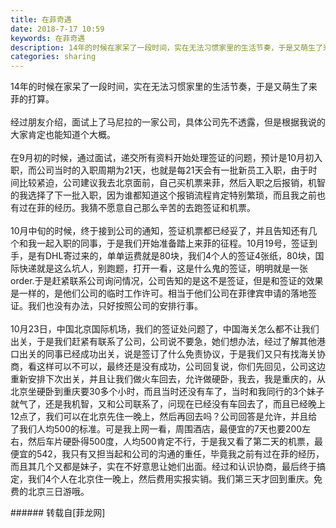 ```yaml
---
title: 在菲奇遇
date: 2018-7-17 10:59
keywords: 在菲奇遇
description: 14年的时候在家呆了一段时间，实在无法习惯家里的生活节奏，于是又萌生了来菲的打算。经过朋友介绍，面试上了马尼拉的一家公司，具体公司先不透露，但是根据我说的大家肯定也能知道个大概。在9月初的时候，通过面试，递交所有资料开始处理签证的问题，预计是10月初入职，而公司当时的入职周期为21天，也就是每21天会有一批新员工入职，由于时间比较紧迫，公司建议我去北京面前，自己买机票来菲，然后入职之后报销，机智的我选择了下一批入职，因为谁都知道这个报销流程肯定特别繁琐，而且我之前也有过在菲的经历。我猜不愿意自己那么辛苦的去跑签证和机票。10月中旬的时候，终于接到公司的通知，签证机票都已经妥了，并且告知还有几个和我一起入职的同事，于是我们开始准备踏上来菲的征程。10月19号，签证到手，是有DHL寄过来的，单单运费就是80块，我们4个人的签证4张纸，80块，国际快递就是这么坑人，别跑题，打开一看，这是什么鬼的签证，明明就是一张order.于是赶紧联系公司询问情况，公司告知的是这不是签证，但是和签证的效果是一样的，是他们公司的临时工作许可。相当于他们公司在菲律宾申请的落地签证。我们也没有办法，只好按照公司的安排行事。10月23日，中国北京国际机场，我们的签证处问题了，中国海关怎么都不让我们出关，于是我们赶紧有联系了公司，公司说不要急，她们想办法，经过了解其他港口出关的同事已经成功出关，说是签订了什么免责协议，于是我们又只有找海关协商，看这样可以不可以，最终还是没有成功，公司回复说，你们先回见，公司这边重新安排下次出关，并且让我们做火车回去，允许做硬卧，我去，我是重庆的，从北京坐硬卧到重庆要30多个小时，而且当时还没有车了，当时和我同行的3个妹子就气了，还是我机智，又和公司联系了，问现在已经没有车回去了，而且已经晚上12点了，我们可以在北京先住一晚上，然后再回去吗？公司回答是允许，并且给了我们人均500的标准。可是我上网一看，周围酒店，最便宜的7天也要200左右，然后车片硬卧得500度，人均500肯定不行，于是我又看了第二天的机票，最便宜的542，我只有又担当起和公司的沟通的重任，毕竟我之前有过在菲的经历，而且其几个又都是妹子，实在不好意思让她们出面。经过和认识协商，最后终于搞定，我们4个人在北京住一晚上，然后费用实报实销。我们第三天才回到重庆。免费的北京三日游哦。
categories: sharing
---
```

<td class="t_f" id="postmessage_1520103">

14年的时候在家呆了一段时间，实在无法习惯家里的生活节奏，于是又萌生了来菲的打算。<br/>
<br/>
经过朋友介绍，面试上了马尼拉的一家公司，具体公司先不透露，但是根据我说的大家肯定也能知道个大概。<br/>
<br/>
在9月初的时候，通过面试，递交所有资料开始处理签证的问题，预计是10月初入职，而公司当时的入职周期为21天，也就是每21天会有一批新员工入职，由于时间比较紧迫，公司建议我去北京面前，自己买机票来菲，然后入职之后报销，机智的我选择了下一批入职，因为谁都知道这个报销流程肯定特别繁琐，而且我之前也有过在菲的经历。我猜不愿意自己那么辛苦的去跑签证和机票。<br/>
<br/>
10月中旬的时候，终于接到公司的通知，签证机票都已经妥了，并且告知还有几个和我一起入职的同事，于是我们开始准备踏上来菲的征程。10月19号，签证到手，是有DHL寄过来的，单单运费就是80块，我们4个人的签证4张纸，80块，国际快递就是这么坑人，别跑题，打开一看，这是什么鬼的签证，明明就是一张order.于是赶紧联系公司询问情况，公司告知的是这不是签证，但是和签证的效果是一样的，是他们公司的临时工作许可。相当于他们公司在菲律宾申请的落地签证。我们也没有办法，只好按照公司的安排行事。<br/>
<br/>
10月23日，中国北京国际机场，我们的签证处问题了，中国海关怎么都不让我们出关，于是我们赶紧有联系了公司，公司说不要急，她们想办法，经过了解其他港口出关的同事已经成功出关，说是签订了什么免责协议，于是我们又只有找海关协商，看这样可以不可以，最终还是没有成功，公司回复说，你们先回见，公司这边重新安排下次出关，并且让我们做火车回去，允许做硬卧，我去，我是重庆的，从北京坐硬卧到重庆要30多个小时，而且当时还没有车了，当时和我同行的3个妹子就气了，还是我机智，又和公司联系了，问现在已经没有车回去了，而且已经晚上12点了，我们可以在北京先住一晚上，然后再回去吗？公司回答是允许，并且给了我们人均500的标准。可是我上网一看，周围酒店，最便宜的7天也要200左右，然后车片硬卧得500度，人均500肯定不行，于是我又看了第二天的机票，最便宜的542，我只有又担当起和公司的沟通的重任，毕竟我之前有过在菲的经历，而且其几个又都是妹子，实在不好意思让她们出面。经过和认识协商，最后终于搞定，我们4个人在北京住一晚上，然后费用实报实销。我们第三天才回到重庆。免费的北京三日游哦。<br/>
</td>
###### 转载自[菲龙网]